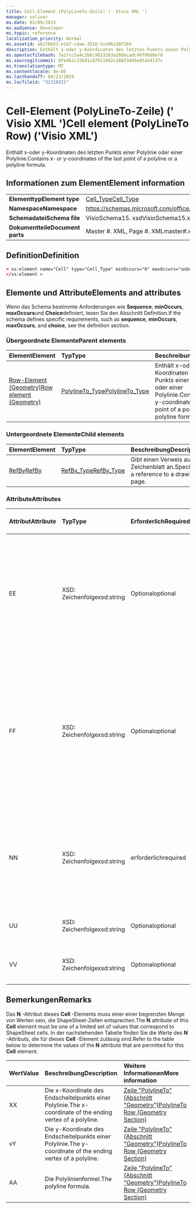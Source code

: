 ```yaml
---
title: Cell-Element (PolyLineTo-Zeile) (' Visio XML ')
manager: soliver
ms.date: 03/09/2015
ms.audience: Developer
ms.topic: reference
localization_priority: Normal
ms.assetid: a62fbb51-e2a7-cdae-3516-5ce9ba30f26d
description: Enthält x-oder y-Koordinaten des letzten Punkts einer Polylinie oder einer Polylinie.
ms.openlocfilehash: 7a27cc5a4c2b6c9833263a28bbcadc40f08d8e70
ms.sourcegitcommit: 8fe462c32b91c87911942c188f3445e85a54137c
ms.translationtype: MT
ms.contentlocale: de-DE
ms.lasthandoff: 04/23/2019
ms.locfileid: "32318221"
---
```

# <a name="cell-element-polylineto-row-visio-xml"></a><span data-ttu-id="d8d94-103">Cell-Element (PolyLineTo-Zeile) (' Visio XML ')</span><span class="sxs-lookup"><span data-stu-id="d8d94-103">Cell element (PolyLineTo Row) ('Visio XML')</span></span>

<span data-ttu-id="d8d94-104">Enthält x-oder y-Koordinaten des letzten Punkts einer Polylinie oder einer Polylinie.</span><span class="sxs-lookup"><span data-stu-id="d8d94-104">Contains x- or y-coordinates of the last point of a polyline or a polyline formula.</span></span>
  
## <a name="element-information"></a><span data-ttu-id="d8d94-105">Informationen zum Element</span><span class="sxs-lookup"><span data-stu-id="d8d94-105">Element information</span></span>

|||
|:-----|:-----|
|<span data-ttu-id="d8d94-106">**Elementtyp**</span><span class="sxs-lookup"><span data-stu-id="d8d94-106">**Element type**</span></span> <br/> |[<span data-ttu-id="d8d94-107">Cell_Type</span><span class="sxs-lookup"><span data-stu-id="d8d94-107">Cell_Type</span></span>](cell_type-complextypevisio-xml.md) <br/> |
|<span data-ttu-id="d8d94-108">**Namespace**</span><span class="sxs-lookup"><span data-stu-id="d8d94-108">**Namespace**</span></span> <br/> |https://schemas.microsoft.com/office/visio/2012/main  <br/> |
|<span data-ttu-id="d8d94-109">**Schemadatei**</span><span class="sxs-lookup"><span data-stu-id="d8d94-109">**Schema file**</span></span> <br/> |<span data-ttu-id="d8d94-110">VisioSchema15. xsd</span><span class="sxs-lookup"><span data-stu-id="d8d94-110">VisioSchema15.xsd</span></span>  <br/> |
|<span data-ttu-id="d8d94-111">**Dokumentteile**</span><span class="sxs-lookup"><span data-stu-id="d8d94-111">**Document parts**</span></span> <br/> |<span data-ttu-id="d8d94-112">Master #. XML, Page #. XML</span><span class="sxs-lookup"><span data-stu-id="d8d94-112">master#.xml, page#.xml</span></span>  <br/> |
   
## <a name="definition"></a><span data-ttu-id="d8d94-113">Definition</span><span class="sxs-lookup"><span data-stu-id="d8d94-113">Definition</span></span>

```XML
< xs:element name="Cell" type="Cell_Type" minOccurs="0" maxOccurs="unbounded" >
</xs:element >
```

## <a name="elements-and-attributes"></a><span data-ttu-id="d8d94-114">Elemente und Attribute</span><span class="sxs-lookup"><span data-stu-id="d8d94-114">Elements and attributes</span></span>

<span data-ttu-id="d8d94-115">Wenn das Schema bestimmte Anforderungen wie **Sequence**, **minOccurs**, **maxOccurs**und **Choice**definiert, lesen Sie den Abschnitt Definition.</span><span class="sxs-lookup"><span data-stu-id="d8d94-115">If the schema defines specific requirements, such as **sequence**, **minOccurs**, **maxOccurs**, and **choice**, see the definition section.</span></span> 
  
### <a name="parent-elements"></a><span data-ttu-id="d8d94-116">Übergeordnete Elemente</span><span class="sxs-lookup"><span data-stu-id="d8d94-116">Parent elements</span></span>

|<span data-ttu-id="d8d94-117">**Element**</span><span class="sxs-lookup"><span data-stu-id="d8d94-117">**Element**</span></span>|<span data-ttu-id="d8d94-118">**Typ**</span><span class="sxs-lookup"><span data-stu-id="d8d94-118">**Type**</span></span>|<span data-ttu-id="d8d94-119">**Beschreibung**</span><span class="sxs-lookup"><span data-stu-id="d8d94-119">**Description**</span></span>|
|:-----|:-----|:-----|
|[<span data-ttu-id="d8d94-120">Row-Element (Geometry)</span><span class="sxs-lookup"><span data-stu-id="d8d94-120">Row element (Geometry)</span></span>](row-element-geometry-sectionvisio-xml.md) <br/> |[<span data-ttu-id="d8d94-121">PolylineTo_Type</span><span class="sxs-lookup"><span data-stu-id="d8d94-121">PolylineTo_Type</span></span>](polylineto_type-complextypevisio-xml.md) <br/> |<span data-ttu-id="d8d94-122">Enthält x-oder y-Koordinaten des letzten Punkts einer Polylinie oder einer Polylinie.</span><span class="sxs-lookup"><span data-stu-id="d8d94-122">Contains x- or y-coordinates of the last point of a polyline or a polyline formula.</span></span>  <br/> |
   
### <a name="child-elements"></a><span data-ttu-id="d8d94-123">Untergeordnete Elemente</span><span class="sxs-lookup"><span data-stu-id="d8d94-123">Child elements</span></span>

|<span data-ttu-id="d8d94-124">**Element**</span><span class="sxs-lookup"><span data-stu-id="d8d94-124">**Element**</span></span>|<span data-ttu-id="d8d94-125">**Typ**</span><span class="sxs-lookup"><span data-stu-id="d8d94-125">**Type**</span></span>|<span data-ttu-id="d8d94-126">**Beschreibung**</span><span class="sxs-lookup"><span data-stu-id="d8d94-126">**Description**</span></span>|
|:-----|:-----|:-----|
|[<span data-ttu-id="d8d94-127">RefBy</span><span class="sxs-lookup"><span data-stu-id="d8d94-127">RefBy</span></span>](refby-element-cell_type-complextypevisio-xml.md) <br/> |[<span data-ttu-id="d8d94-128">RefBy_Type</span><span class="sxs-lookup"><span data-stu-id="d8d94-128">RefBy_Type</span></span>](refby_type-complextypevisio-xml.md) <br/> |<span data-ttu-id="d8d94-129">Gibt einen Verweis auf ein Zeichenblatt an.</span><span class="sxs-lookup"><span data-stu-id="d8d94-129">Specifies a reference to a drawing page.</span></span>  <br/> |
   
### <a name="attributes"></a><span data-ttu-id="d8d94-130">Attribute</span><span class="sxs-lookup"><span data-stu-id="d8d94-130">Attributes</span></span>

|<span data-ttu-id="d8d94-131">**Attribut**</span><span class="sxs-lookup"><span data-stu-id="d8d94-131">**Attribute**</span></span>|<span data-ttu-id="d8d94-132">**Typ**</span><span class="sxs-lookup"><span data-stu-id="d8d94-132">**Type**</span></span>|<span data-ttu-id="d8d94-133">**Erforderlich**</span><span class="sxs-lookup"><span data-stu-id="d8d94-133">**Required**</span></span>|<span data-ttu-id="d8d94-134">**Beschreibung**</span><span class="sxs-lookup"><span data-stu-id="d8d94-134">**Description**</span></span>|<span data-ttu-id="d8d94-135">**Mögliche Werte**</span><span class="sxs-lookup"><span data-stu-id="d8d94-135">**Possible values**</span></span>|
|:-----|:-----|:-----|:-----|:-----|
|<span data-ttu-id="d8d94-136">E</span><span class="sxs-lookup"><span data-stu-id="d8d94-136">E</span></span>  <br/> |<span data-ttu-id="d8d94-137">XSD: Zeichenfolge</span><span class="sxs-lookup"><span data-stu-id="d8d94-137">xsd:string</span></span>  <br/> |<span data-ttu-id="d8d94-138">Optional</span><span class="sxs-lookup"><span data-stu-id="d8d94-138">optional</span></span>  <br/> |<span data-ttu-id="d8d94-139">Gibt an, dass die Formel zu einem Fehler ausgewertet wird.</span><span class="sxs-lookup"><span data-stu-id="d8d94-139">Indicates that the formula evaluates to an error.</span></span> <span data-ttu-id="d8d94-140">Der Wert von **E** ist der aktuelle Wert (eine Fehler Meldungszeichenfolge); der Wert des **V** -Attributs ist der letzte gültige Wert.</span><span class="sxs-lookup"><span data-stu-id="d8d94-140">The value of **E** is the current value (an error message string); the value of the **V** attribute is the last valid value.</span></span>  <br/> |<span data-ttu-id="d8d94-141">Eine Fehlermeldungs-Zeichenfolge.</span><span class="sxs-lookup"><span data-stu-id="d8d94-141">An error message string.</span></span>  <br/> |
|<span data-ttu-id="d8d94-142">F</span><span class="sxs-lookup"><span data-stu-id="d8d94-142">F</span></span>  <br/> |<span data-ttu-id="d8d94-143">XSD: Zeichenfolge</span><span class="sxs-lookup"><span data-stu-id="d8d94-143">xsd:string</span></span>  <br/> |<span data-ttu-id="d8d94-144">Optional</span><span class="sxs-lookup"><span data-stu-id="d8d94-144">optional</span></span>  <br/> | <span data-ttu-id="d8d94-145">Stellt die Formel des Elements dar.</span><span class="sxs-lookup"><span data-stu-id="d8d94-145">Represents the element's formula.</span></span> <span data-ttu-id="d8d94-146">Dieses Attribut kann eine der folgenden Zeichenfolgen enthalten:</span><span class="sxs-lookup"><span data-stu-id="d8d94-146">This attribute can contain one of the following strings:</span></span>  <br/>  <span data-ttu-id="d8d94-147">' (eine Formel) ', wenn die Formel lokal vorhanden ist</span><span class="sxs-lookup"><span data-stu-id="d8d94-147">'(some formula)' if the formula exists locally</span></span>  <br/>  <span data-ttu-id="d8d94-148">`No Formula`Wenn die Formel lokal gelöscht oder gesperrt ist</span><span class="sxs-lookup"><span data-stu-id="d8d94-148">`No Formula` if the formula is locally deleted or blocked</span></span>  <br/>  <span data-ttu-id="d8d94-149">`Inh`Wenn die Formel geerbt wird.</span><span class="sxs-lookup"><span data-stu-id="d8d94-149">`Inh` if the formula is inherited.</span></span>  <br/> |<span data-ttu-id="d8d94-150">Eine Formel.</span><span class="sxs-lookup"><span data-stu-id="d8d94-150">A formula.</span></span>  <br/> |
|<span data-ttu-id="d8d94-151">N</span><span class="sxs-lookup"><span data-stu-id="d8d94-151">N</span></span>  <br/> |<span data-ttu-id="d8d94-152">XSD: Zeichenfolge</span><span class="sxs-lookup"><span data-stu-id="d8d94-152">xsd:string</span></span>  <br/> |<span data-ttu-id="d8d94-153">erforderlich</span><span class="sxs-lookup"><span data-stu-id="d8d94-153">required</span></span>  <br/> |<span data-ttu-id="d8d94-154">Stellt den Namen der ShapeSheet-Zelle dar.</span><span class="sxs-lookup"><span data-stu-id="d8d94-154">Represents the name of the ShapeSheet cell.</span></span>  <br/> |<span data-ttu-id="d8d94-155">Der Name der ShapeSheet-Zelle.</span><span class="sxs-lookup"><span data-stu-id="d8d94-155">The name of the ShapeSheet cell.</span></span>  <br/> <span data-ttu-id="d8d94-156">Weitere Informationen finden Sie im Abschnitt "Hinweise" unten.</span><span class="sxs-lookup"><span data-stu-id="d8d94-156">See the Remarks section below.</span></span>  <br/> |
|<span data-ttu-id="d8d94-157">U</span><span class="sxs-lookup"><span data-stu-id="d8d94-157">U</span></span>  <br/> |<span data-ttu-id="d8d94-158">XSD: Zeichenfolge</span><span class="sxs-lookup"><span data-stu-id="d8d94-158">xsd:string</span></span>  <br/> |<span data-ttu-id="d8d94-159">Optional</span><span class="sxs-lookup"><span data-stu-id="d8d94-159">optional</span></span>  <br/> |<span data-ttu-id="d8d94-160">Stellt eine Maßeinheit dar der Standardwert ist DL.</span><span class="sxs-lookup"><span data-stu-id="d8d94-160">Represents a unit of measure The default is DL.</span></span>  <br/> |<span data-ttu-id="d8d94-161">Die Einheiten der Zelle.</span><span class="sxs-lookup"><span data-stu-id="d8d94-161">The units of the cell.</span></span>  <br/> |
|<span data-ttu-id="d8d94-162">V</span><span class="sxs-lookup"><span data-stu-id="d8d94-162">V</span></span>  <br/> |<span data-ttu-id="d8d94-163">XSD: Zeichenfolge</span><span class="sxs-lookup"><span data-stu-id="d8d94-163">xsd:string</span></span>  <br/> |<span data-ttu-id="d8d94-164">Optional</span><span class="sxs-lookup"><span data-stu-id="d8d94-164">optional</span></span>  <br/> |<span data-ttu-id="d8d94-165">Stellt den Wert der Zelle dar.</span><span class="sxs-lookup"><span data-stu-id="d8d94-165">Represents the value of the cell.</span></span>  <br/> |<span data-ttu-id="d8d94-166">Der Wert der ShapeSheet-Zelle.</span><span class="sxs-lookup"><span data-stu-id="d8d94-166">The value of the ShapeSheet cell.</span></span>  <br/> |
   
## <a name="remarks"></a><span data-ttu-id="d8d94-167">Bemerkungen</span><span class="sxs-lookup"><span data-stu-id="d8d94-167">Remarks</span></span>

<span data-ttu-id="d8d94-168">Das **N** -Attribut dieses **Cell** -Elements muss einer einer begrenzten Menge von Werten sein, die ShapeSheet-Zellen entsprechen.</span><span class="sxs-lookup"><span data-stu-id="d8d94-168">The **N** attribute of this **Cell** element must be one of a limited set of values that correspond to ShapeSheet cells.</span></span> <span data-ttu-id="d8d94-169">In der nachstehenden Tabelle finden Sie die Werte des **N** -Attributs, die für dieses **Cell** -Element zulässig sind.</span><span class="sxs-lookup"><span data-stu-id="d8d94-169">Refer to the table below to determine the values of the **N** attribute that are permitted for this **Cell** element.</span></span> 
  
|<span data-ttu-id="d8d94-170">**Wert**</span><span class="sxs-lookup"><span data-stu-id="d8d94-170">**Value**</span></span>|<span data-ttu-id="d8d94-171">**Beschreibung**</span><span class="sxs-lookup"><span data-stu-id="d8d94-171">**Description**</span></span>|<span data-ttu-id="d8d94-172">**Weitere Informationen**</span><span class="sxs-lookup"><span data-stu-id="d8d94-172">**More information**</span></span>|
|:-----|:-----|:-----|
|<span data-ttu-id="d8d94-173">X</span><span class="sxs-lookup"><span data-stu-id="d8d94-173">X</span></span>  <br/> |<span data-ttu-id="d8d94-174">Die x-Koordinate des Endscheitelpunkts einer Polylinie.</span><span class="sxs-lookup"><span data-stu-id="d8d94-174">The x-coordinate of the ending vertex of a polyline.</span></span>  <br/> |[<span data-ttu-id="d8d94-175">Zeile "PolylineTo" (Abschnitt "Geometry")</span><span class="sxs-lookup"><span data-stu-id="d8d94-175">PolylineTo Row (Geometry Section)</span></span>](polylineto-row-geometry-section.md) <br/> |
|<span data-ttu-id="d8d94-176">v</span><span class="sxs-lookup"><span data-stu-id="d8d94-176">Y</span></span>  <br/> |<span data-ttu-id="d8d94-177">Die y-Koordinate des Endscheitelpunkts einer Polylinie.</span><span class="sxs-lookup"><span data-stu-id="d8d94-177">The y-coordinate of the ending vertex of a polyline.</span></span>  <br/> |[<span data-ttu-id="d8d94-178">Zeile "PolylineTo" (Abschnitt "Geometry")</span><span class="sxs-lookup"><span data-stu-id="d8d94-178">PolylineTo Row (Geometry Section)</span></span>](polylineto-row-geometry-section.md) <br/> |
|<span data-ttu-id="d8d94-179">A</span><span class="sxs-lookup"><span data-stu-id="d8d94-179">A</span></span>  <br/> |<span data-ttu-id="d8d94-180">Die Polylinienformel.</span><span class="sxs-lookup"><span data-stu-id="d8d94-180">The polyline formula.</span></span>  <br/> |[<span data-ttu-id="d8d94-181">Zeile "PolylineTo" (Abschnitt "Geometry")</span><span class="sxs-lookup"><span data-stu-id="d8d94-181">PolylineTo Row (Geometry Section)</span></span>](polylineto-row-geometry-section.md) <br/> |
   

